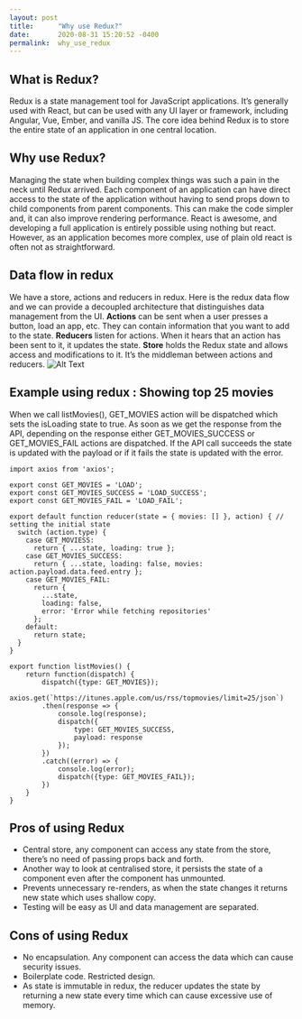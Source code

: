 ```yaml
---
layout: post
title:      "Why use Redux?"
date:       2020-08-31 15:20:52 -0400
permalink:  why_use_redux
---
```



## What is Redux?
Redux is a state management tool for JavaScript applications. It’s generally used with React, but can be used with any UI layer or framework, including Angular, Vue, Ember, and vanilla JS. The core idea behind Redux is to store the entire state of an application in one central location.


## Why use Redux?
Managing the state when building complex things was such a pain in the neck until Redux arrived. Each component of an application can have direct access to the state of the application without having to send props down to child components from parent components. This can make the code simpler and, it can also improve rendering performance.
React is awesome, and developing a full application is entirely possible using nothing but react. However, as an application becomes more complex, use of plain old react is often not as straightforward.


## Data flow in redux
We have a store, actions and reducers in redux. Here is the redux data flow and we can provide a decoupled architecture that distinguishes data management from the UI. 
**Actions** can be sent when a user presses a button, load an app, etc. They can contain information that you want to add to the state.
**Reducers** listen for actions. When it hears that an action has been sent to it, it updates the state.
**Store** holds the Redux state and allows access and modifications to it. It’s the middleman between actions and reducers.
![Alt Text](https://res.cloudinary.com/practicaldev/image/fetch/s--m5BdPzhS--/c_limit%2Cf_auto%2Cfl_progressive%2Cq_66%2Cw_880/https://i.imgur.com/riadAin.gif)

## Example using redux : Showing top 25 movies
When we call listMovies(), GET_MOVIES action will be dispatched which sets the isLoading state to true. As soon as we get the response from the API, depending on the response either GET_MOVIES_SUCCESS or GET_MOVIES_FAIL actions are dispatched. If the API call succeeds the state is updated with the payload or if it fails the state is updated with the error.

```
import axios from 'axios';

export const GET_MOVIES = 'LOAD';
export const GET_MOVIES_SUCCESS = 'LOAD_SUCCESS';
export const GET_MOVIES_FAIL = 'LOAD_FAIL';

export default function reducer(state = { movies: [] }, action) { // setting the initial state
  switch (action.type) {
    case GET_MOVIESS:
      return { ...state, loading: true };
    case GET_MOVIES_SUCCESS:
      return { ...state, loading: false, movies: action.payload.data.feed.entry };
    case GET_MOVIES_FAIL:
      return {
        ...state,
        loading: false,
        error: 'Error while fetching repositories'
      };
    default:
      return state;
  }
}

export function listMovies() {
    return function(dispatch) {
        dispatch({type: GET_MOVIES});
        axios.get(`https://itunes.apple.com/us/rss/topmovies/limit=25/json`)
        .then(response => {
            console.log(response);
            dispatch({
                type: GET_MOVIES_SUCCESS,
                payload: response
            });
        })
        .catch((error) => {
            console.log(error);
            dispatch({type: GET_MOVIES_FAIL});
        })
    }
}
```


## Pros of using Redux
* Central store, any component can access any state from the store, there’s no need of passing props back and forth.
* Another way to look at centralised store, it persists the state of a component even after the component has unmounted.
* Prevents unnecessary re-renders, as when the state changes it returns new state which uses shallow copy.
* Testing will be easy as UI and data management are separated.



## Cons of using Redux
* No encapsulation. Any component can access the data which can cause security issues.
* Boilerplate code. Restricted design.
* As state is immutable in redux, the reducer updates the state by returning a new state every time which can cause excessive use of memory.
